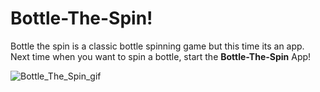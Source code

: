 # Bottle-The-Spin!

Bottle the spin is a classic bottle spinning game but this time its an app. Next time when you want to spin a bottle, start the **Bottle-The-Spin** App!


![Bottle_The_Spin_gif](https://user-images.githubusercontent.com/97940574/178458055-365b23a6-d064-402f-8219-1f86369395df.gif)
